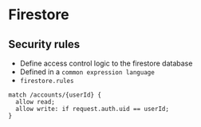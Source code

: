 # Firestore

## Security rules

- Define access control logic to the firestore database
- Defined in a `common expression language`
- `firestore.rules`

```rules
match /accounts/{userId} {
  allow read;
  allow write: if request.auth.uid == userId;
}
```
